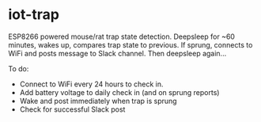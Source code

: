 # iot-trap

ESP8266 powered mouse/rat trap state detection.
Deepsleep for ~60 minutes, wakes up, compares trap state to previous.  If sprung, connects to WiFi and posts message to Slack channel.
Then deepsleep again...

To do:
- Connect to WiFi every 24 hours to check in.
- Add battery voltage to daily check in (and on sprung reports)
- Wake and post immediately when trap is sprung
- Check for successful Slack post
